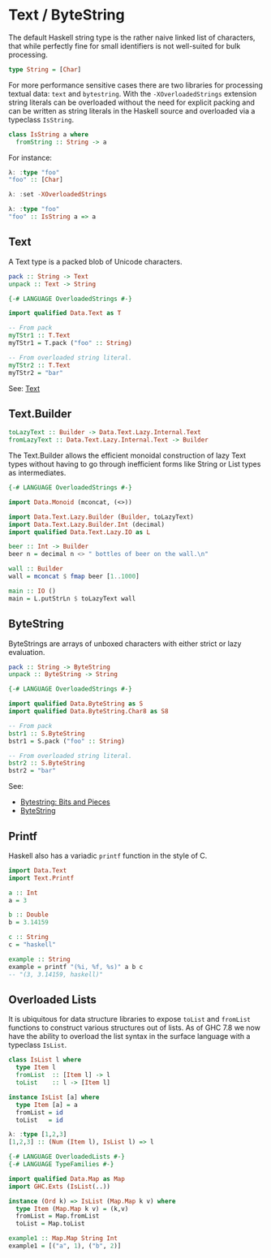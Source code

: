 Text / ByteString
=================

The default Haskell string type is the rather naive linked list of characters, that while perfectly fine for
small identifiers is not well-suited for bulk processing.

```haskell
type String = [Char]
```

For more performance sensitive cases there are two libraries for processing textual data: ``text`` and
``bytestring``.  With the ``-XOverloadedStrings`` extension string literals can be overloaded without the need
for explicit packing and can be written as string literals in the Haskell source and overloaded via a
  typeclass ``IsString``.

```haskell
class IsString a where
  fromString :: String -> a
```

For instance:

```haskell
λ: :type "foo"
"foo" :: [Char]

λ: :set -XOverloadedStrings

λ: :type "foo"
"foo" :: IsString a => a
```

Text
----

A Text type is a packed blob of Unicode characters.


```haskell
pack :: String -> Text
unpack :: Text -> String
```

```haskell
{-# LANGUAGE OverloadedStrings #-}

import qualified Data.Text as T

-- From pack
myTStr1 :: T.Text
myTStr1 = T.pack ("foo" :: String)

-- From overloaded string literal.
myTStr2 :: T.Text
myTStr2 = "bar"
```

See: [Text](http://hackage.haskell.org/package/text-1.1.0.1/docs/Data-Text.html)


Text.Builder
------------

```haskell
toLazyText :: Builder -> Data.Text.Lazy.Internal.Text
fromLazyText :: Data.Text.Lazy.Internal.Text -> Builder
```

The Text.Builder allows the efficient monoidal construction of lazy Text types
without having to go through inefficient forms like String or List types as
intermediates.

```haskell
{-# LANGUAGE OverloadedStrings #-}

import Data.Monoid (mconcat, (<>))

import Data.Text.Lazy.Builder (Builder, toLazyText)
import Data.Text.Lazy.Builder.Int (decimal)
import qualified Data.Text.Lazy.IO as L

beer :: Int -> Builder
beer n = decimal n <> " bottles of beer on the wall.\n"

wall :: Builder
wall = mconcat $ fmap beer [1..1000]

main :: IO ()
main = L.putStrLn $ toLazyText wall
```

ByteString
----------

ByteStrings are arrays of unboxed characters with either strict or lazy evaluation.

```haskell
pack :: String -> ByteString
unpack :: ByteString -> String
```

```haskell
{-# LANGUAGE OverloadedStrings #-}

import qualified Data.ByteString as S
import qualified Data.ByteString.Char8 as S8

-- From pack
bstr1 :: S.ByteString
bstr1 = S.pack ("foo" :: String)

-- From overloaded string literal.
bstr2 :: S.ByteString
bstr2 = "bar"
```

See:

* [Bytestring: Bits and Pieces](https://www.fpcomplete.com/school/to-infinity-and-beyond/pick-of-the-week/bytestring-bits-and-pieces)
* [ByteString](http://hackage.haskell.org/package/bytestring-0.10.4.0/docs/Data-ByteString.html)

Printf
------

Haskell also has a variadic ``printf`` function in the style of C.

```haskell
import Data.Text
import Text.Printf

a :: Int
a = 3

b :: Double
b = 3.14159

c :: String
c = "haskell"

example :: String
example = printf "(%i, %f, %s)" a b c
-- "(3, 3.14159, haskell)"
```

Overloaded Lists
----------------

It is ubiquitous for data structure libraries to expose ``toList`` and ``fromList`` functions to construct
various structures out of lists. As of GHC 7.8 we now have the ability to overload the list syntax in the
surface language with a typeclass ``IsList``.

```haskell
class IsList l where
  type Item l
  fromList  :: [Item l] -> l
  toList    :: l -> [Item l]

instance IsList [a] where
  type Item [a] = a
  fromList = id
  toList   = id
```

```haskell
λ: :type [1,2,3]
[1,2,3] :: (Num (Item l), IsList l) => l
```

```haskell
{-# LANGUAGE OverloadedLists #-}
{-# LANGUAGE TypeFamilies #-}

import qualified Data.Map as Map
import GHC.Exts (IsList(..))

instance (Ord k) => IsList (Map.Map k v) where
  type Item (Map.Map k v) = (k,v)
  fromList = Map.fromList
  toList = Map.toList

example1 :: Map.Map String Int
example1 = [("a", 1), ("b", 2)]
```

